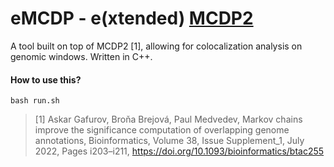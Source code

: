 # eMCDP - e(xtended) [MCDP2](https://github.com/fmfi-compbio/mcdp2)

A tool built on top of MCDP2 [1], allowing for colocalization analysis on genomic windows. Written in C++.

#### How to use this?

```
bash run.sh
```

> [1] Askar Gafurov, Broňa Brejová, Paul Medvedev,
> Markov chains improve the significance computation of overlapping genome annotations,
> Bioinformatics, Volume 38, Issue Supplement_1, July 2022, Pages i203–i211, https://doi.org/10.1093/bioinformatics/btac255
